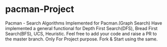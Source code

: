 # pacman-Project
Pacman - Search Algorithms Implemented for Pacman.(Graph Search) 
Have implemented a general functional for Depth First Search(DFS), Bread First Search(BFS), UCS, Heuristic.
Feel free to add your code and raise a PR to the master branch.
Only For Project purpose. 
Fork & Start using the same. 
